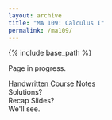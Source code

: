 ```yaml
---
layout: archive
title: "MA 109: Calculus I"
permalink: /ma109/
---
```

{% include base_path %}

Page in progress.

[Handwritten Course Notes](/files/resources/ma109/ma109_agni.pdf)<br>
Solutions?<br>
Recap Slides?<br>
We'll see.
